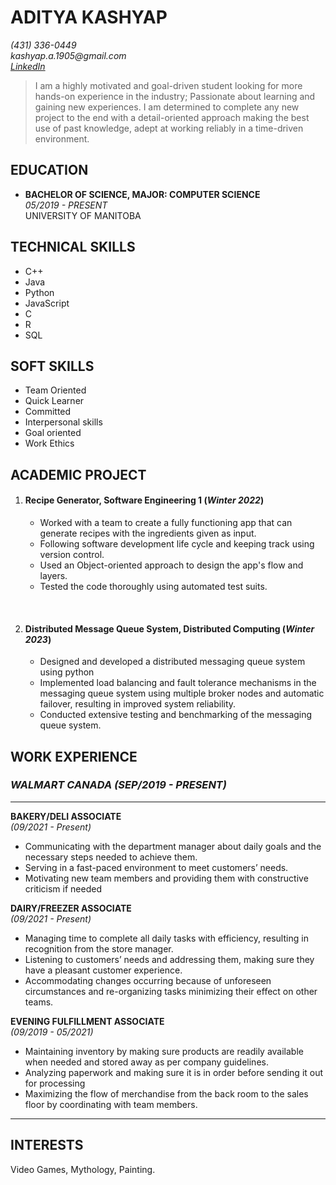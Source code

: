 # ADITYA KASHYAP  

_(431) 336-0449_  
_kashyap.a.1905@gmail.com_    
[_LinkedIn_][link_linkedIn]

>I am a highly motivated and goal-driven student looking for more hands-on experience in the industry; Passionate about learning and gaining new 
experiences. I am determined to complete any new project to the end with a detail-oriented approach making the best use of past knowledge, adept at 
working reliably in a time-driven environment. 

## EDUCATION

-  **BACHELOR OF SCIENCE, MAJOR: COMPUTER SCIENCE**  
    _05/2019 - PRESENT_  
    UNIVERSITY OF MANITOBA

## TECHNICAL SKILLS

- C++
- Java
- Python
- JavaScript
- C
- R
- SQL

## SOFT SKILLS

* Team Oriented 
* Quick Learner
* Committed
* Interpersonal skills
* Goal oriented
* Work Ethics 

## ACADEMIC PROJECT

1. #### Recipe Generator, Software Engineering 1 (_Winter 2022_)  
    * Worked with a team to create a fully functioning app that can generate recipes with the ingredients given as input.
    * Following software development life cycle and keeping track using version control.
    * Used an Object-oriented approach to design the app's flow and layers.
    * Tested the code thoroughly using automated test suits.  

<br>

2. #### Distributed Message Queue System, Distributed Computing (_Winter 2023_)
    * Designed and developed a distributed messaging queue system using python
    * Implemented load balancing and fault tolerance mechanisms in the messaging queue system using multiple broker nodes and automatic failover, resulting in improved system reliability.
    * Conducted extensive testing and benchmarking of the messaging queue system.

## WORK EXPERIENCE

### ***WALMART CANADA***  _(SEP/2019 - PRESENT)_  

---
**BAKERY/DELI ASSOCIATE**  
_(09/2021 - Present)_
* Communicating with the department manager about daily goals and the necessary steps needed to achieve them.
* Serving in a fast-paced environment to meet customers’ needs.
* Motivating new team members and providing them with constructive criticism if needed

**DAIRY/FREEZER ASSOCIATE**  
_(09/2021 - Present)_  
* Managing time to complete all daily tasks with efficiency, resulting in  recognition from the store manager.
* Listening to customers’ needs and addressing them, making sure they have a pleasant customer experience.
* Accommodating changes occurring because of unforeseen circumstances and re-organizing tasks minimizing their effect on other teams.

**EVENING FULFILLMENT ASSOCIATE**  
_(09/2019 - 05/2021)_  

- Maintaining inventory by making sure products are readily available when needed and stored away as per company guidelines.
- Analyzing paperwork and making sure it is in order before sending it out for processing
- Maximizing the flow of merchandise from the back room to the sales floor by coordinating with team members.
---

## INTERESTS
Video Games, Mythology, Painting.

[link_linkedIn]: www.linkedin.com/in/aditya-kashyap-10a7b1212